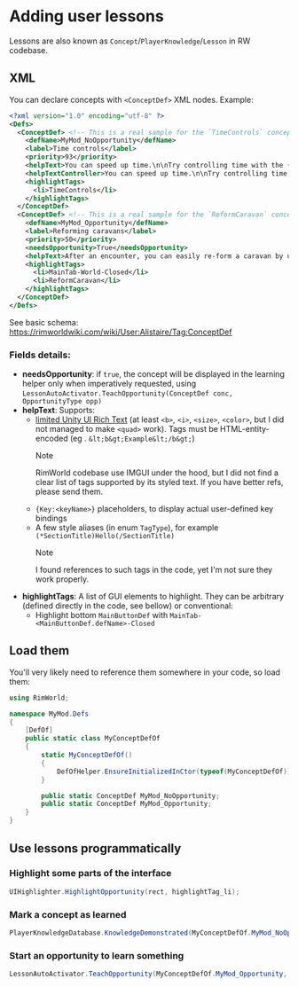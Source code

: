 # Adding user lessons

Lessons are also known as `Concept`/`PlayerKnowledge`/`Lesson` in RW codebase.

## XML

You can declare concepts with `<ConceptDef>` XML nodes. Example:

```xml
<?xml version="1.0" encoding="utf-8" ?>
<Defs>
  <ConceptDef> <!-- This is a real sample for the `TimeControls` concept -->
    <defName>MyMod_NoOpportunity</defName>
    <label>Time controls</label>
    <priority>93</priority>
    <helpText>You can speed up time.\n\nTry controlling time with the {Key:TimeSpeed_Normal}, {Key:TimeSpeed_Fast}, and {Key:TimeSpeed_Superfast} keys, or with the time controls in the bottom right.</helpText>
    <helpTextController>You can speed up time.\n\nTry controlling time with {Key:TimeSpeed_Faster} and {Key:TimeSpeed_Slower}, or with the time controls in the bottom right.</helpTextController>
    <highlightTags>
      <li>TimeControls</li>
    </highlightTags>
  </ConceptDef>
  <ConceptDef> <!-- This is a real sample for the `ReformCaravan` concept -->
    <defName>MyMod_Opportunity</defName>
    <label>Reforming caravans</label>
    <priority>50</priority>
    <needsOpportunity>True</needsOpportunity>
    <helpText>After an encounter, you can easily re-form a caravan by using the RE-FORM CARAVAN command in the World view.</helpText>
    <highlightTags>
      <li>MainTab-World-Closed</li>
      <li>ReformCaravan</li>
    </highlightTags>
  </ConceptDef>
</Defs>
```

See basic schema: https://rimworldwiki.com/wiki/User:Alistaire/Tag:ConceptDef

### Fields details:

- **needsOpportunity**: if `true`, the concept will be displayed in the learning helper only when imperatively requested, using `LessonAutoActivator.TeachOpportunity(ConceptDef conc, OpportunityType opp)`
- **helpText**: Supports:
    - [limited Unity UI Rich Text](https://docs.unity3d.com/Packages/com.unity.ugui@2.0/manual/StyledText.html) (at least `<b>`, `<i>`, `<size>`, `<color>`, but I did not managed to make `<quad>` work). Tags must be HTML-entity-encoded (eg . `&lt;b&gt;Example&lt;/b&gt;`)
        > [!NOTE]
        > RimWorld codebase use IMGUI under the hood, but I did not find a clear list of tags supported by its styled text. If you have better refs, please send them.
    - `{Key:<keyName>}` placeholders, to display actual user-defined key bindings
    - A few style aliases (in enum `TagType`), for example `(*SectionTitle)Hello(/SectionTitle)`
        > [!NOTE]
        > I found references to such tags in the code, yet I'm not sure they work properly.
- **highlightTags**: A list of GUI elements to highlight. They can be arbitrary (defined directly in the code, see bellow) or conventional:
    - Highlight bottom `MainButtonDef` with `MainTab-<MainButtonDef.defName>-Closed`

## Load them

You'll very likely need to reference them somewhere in your code, so load them:

```cs
using RimWorld;

namespace MyMod.Defs
{
    [DefOf]
    public static class MyConceptDefOf
    {
        static MyConceptDefOf()
        {
            DefOfHelper.EnsureInitializedInCtor(typeof(MyConceptDefOf));
        }

        public static ConceptDef MyMod_NoOpportunity;
        public static ConceptDef MyMod_Opportunity;
    }
}
```

## Use lessons programmatically

### Highlight some parts of the interface

```cs
UIHighlighter.HighlightOpportunity(rect, highlightTag_li);
```

### Mark a concept as learned

```cs
PlayerKnowledgeDatabase.KnowledgeDemonstrated(MyConceptDefOf.MyMod_NoOpportunity, KnowledgeAmount.Total);
```

### Start an opportunity to learn something

```cs
LessonAutoActivator.TeachOpportunity(MyConceptDefOf.MyMod_Opportunity, OpportunityType.GoodToKnow);
```
